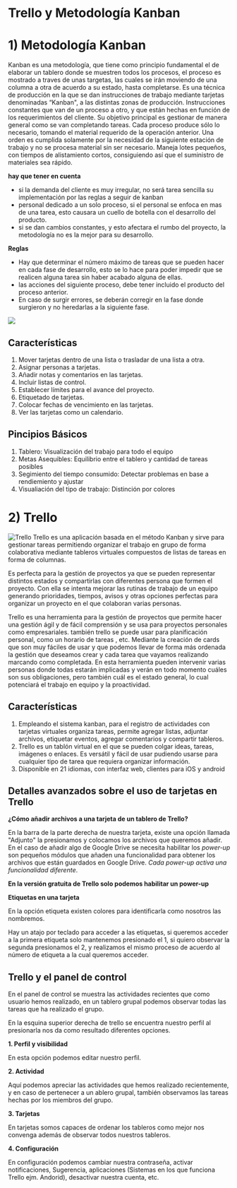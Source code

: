 Trello y Metodología Kanban
===========================

# 1) Metodología Kanban
Kanban es una metodología, que tiene como principio fundamental el de elaborar un tablero donde se muestren todos los procesos, el proceso es mostrado a traves de unas targetas, las cuales se irán moviendo de una columna a otra de acuerdo a su estado, hasta completarse.
Es una técnica de producción en la que se dan instrucciones de trabajo mediante tarjetas denominadas “Kanban", a las distintas zonas de producción. Instrucciones constantes que van de un proceso a otro, y que están hechas en función de los requerimientos del cliente. Su objetivo principal es gestionar de manera general como se van completando tareas. Cada proceso produce sólo lo necesario, tomando el material requerido de la operación anterior. Una orden es cumplida solamente por la necesidad de la siguiente estación de trabajo y no se procesa material sin ser necesario. Maneja lotes pequeños, con tiempos de alistamiento cortos, consiguiendo así que el suministro de materiales sea rápido. 

**hay que tener en cuenta**
* si la demanda del cliente es muy irregular, no será tarea sencilla su implementación por las reglas a seguir de kanban
* personal dedicado a un solo proceso, si el personal se enfoca en mas de una tarea, esto causara un cuello de botella con el desarrollo del producto.
* si se dan cambios constantes, y esto afectara el rumbo del proyecto, la metodología no es la mejor para su desarrollo.

**Reglas**
* Hay que determinar el número máximo de tareas que se pueden hacer en cada fase de desarrollo, esto se lo hace para poder impedir que se realicen alguna tarea sin haber acabado alguna de ellas.
* las acciones del siguiente proceso, debe tener incluido el producto del proceso anterior.
* En caso de surgir errores, se deberán corregir en la fase donde surgieron y no heredarlas a la siguiente fase.

![](https://www.e-quipu.pe/dinamic/publicacion/imagen/full/TZnZlBr-PTekbolHVwCYcoMWx.png)
## Características
1) Mover tarjetas dentro de una lista o trasladar de una lista a otra.
2) Asignar personas a tarjetas.
3) Añadir notas y comentarios en las tarjetas.
4) Incluir listas de control.
5) Establecer límites para el avance del proyecto.
6) Etiquetado de tarjetas.
7) Colocar fechas de vencimiento en las tarjetas.
8) Ver las tarjetas como un calendario.

## Pincipios Básicos
1) Tablero: Visualización del trabajo para todo el equipo
2) Metas Asequibles: Equilibrio entre el tablero y cantidad de tareas posibles
3) Segimiento del tiempo consumido: Detectar problemas en base a rendiemiento y ajustar
4) Visualiación del tipo de trabajo: Distinción por colores

# 2) Trello
![Trello](https://tentulogo.com/wp-content/uploads/cabecera-post-startup-trello-cover-1.jpg)
Trello es una aplicación basada en el método Kanban y sirve para gestionar tareas permitiendo organizar el trabajo en grupo de forma colaborativa mediante tableros virtuales compuestos de listas de tareas en forma de columnas.

Es perfecta para la gestión de proyectos ya que se pueden representar distintos estados y compartirlas con diferentes persona que formen el proyecto. Con ella se intenta mejorar las rutinas de trabajo de un equipo generando prioridades, tiempos, avisos y otras opciones perfectas para organizar un proyecto en el que colaboran varias personas.

Trello es una herramienta
para la gestión de proyectos que permite hacer una gestión ágil y de fácil comprensión y se usa para proyectos personales como empresariales. también trello se puede usar para planificación personal, como un horario de tareas , etc.  Mediante la creación de cards que son muy fáciles de usar y que podemos llevar de forma más ordenada la gestión que deseamos crear y cada tarea que vayamos realizando marcando como completada. En esta herramienta pueden intervenir varias personas donde todas estarán implicadas y verán en todo momento cuáles son sus obligaciones, pero también cuál es el estado general, lo cual potenciará el trabajo en equipo y la proactividad.

## Características
1) Empleando el sistema kanban, para el registro de actividades con tarjetas virtuales organiza tareas, permite agregar listas, adjuntar archivos, etiquetar eventos, agregar comentarios y compartir tableros.
2) Trello es un tablón virtual en el que se pueden colgar ideas, tareas, imágenes o enlaces. Es versátil y fácil de usar pudiendo usarse para cualquier tipo de tarea que requiera organizar información.
3) Disponible en 21 idiomas, con interfaz web, clientes para iOS y android

## Detalles avanzados sobre el uso de tarjetas en Trello

**¿Cómo añadir archivos a una tarjeta de un tablero de Trello?**

En la barra de la parte derecha de nuestra tarjeta, existe una opción llamada "Adjunto" la presionamos y colocamos los archivos que queremos añadir. 
En el caso de añadir algo de Google Drive se necesita habilitar los *power-up* son pequeños módulos que añaden una funcionalidad para obtener los archivos que están guardados en Google Drive. 
*Cada power-up activa una funcionalidad diferente*.

**En la versión gratuita de Trello solo podemos habilitar un power-up**

**Etiquetas en una tarjeta**

En la opción etiqueta existen colores para identificarla como nosotros las nombremos.

Hay un atajo por teclado para acceder a las etiquetas, si queremos acceder a la primera etiqueta solo mantenemos presionado el 1, si quiero observar la segunda presionamos el 2, y realizamos el mismo proceso de acuerdo al número de etiqueta a la cual queremos acceder.

## Trello y el panel de control

En el panel de control se muestra las actividades recientes que como usuario hemos realizado, en un tablero grupal podemos observar todas las tareas que ha realizado el grupo.

En la esquina superior derecha de trello se encuentra nuestro perfil al presionarla nos da como resultado diferentes opciones.

**1. Perfil y visibilidad**

En esta opción podemos editar nuestro perfil.

**2. Actividad**

Aquí podemos apreciar las actividades que hemos realizado recientemente, y en caso de pertenecer a un ablero grupal, también observamos las tareas hechas por los miembros del grupo.

**3. Tarjetas**

En tarjetas somos capaces de ordenar los tableros como mejor nos convenga además de observar todos nuestros tableros.

**4. Configuración**

En configuración podemos cambiar nuestra contraseña, activar notificaciones, Sugerencia, aplicaciones (Sistemas en los que funciona Trello ejm. Andorid), desactivar nuestra cuenta, etc.



